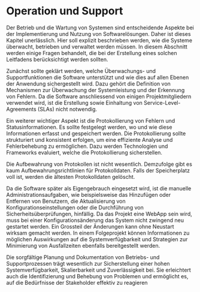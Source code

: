 
# Operation und Support

Der Betrieb und die Wartung von Systemen sind entscheidende Aspekte bei der Implementierung und Nutzung von Softwarelösungen. Daher ist dieses Kapitel unerlässlich. Hier soll explizit beschrieben werden, wie die Systeme überwacht, betrieben und verwaltet werden müssen. In diesem Abschnitt werden einige Fragen behandelt, die bei der Erstellung eines solchen Leitfadens berücksichtigt werden sollten. 

Zunächst sollte geklärt werden, welche Überwachungs- und Supportfunktionen die Software unterstützt und wie dies auf allen Ebenen der Anwendung sichergestellt wird. Dazu gehört die Definition von Mechanismen zur Überwachung der Systemleistung und der Erkennung von Fehlern. Da die Software anschliessend von einigen Projektmitgliedern verwendet wird, ist die Erstellung sowie Einhaltung von Service-Level-Agreements (SLAs) nicht notwendig. 

Ein weiterer wichtiger Aspekt ist die Protokollierung von Fehlern und Statusinformationen. Es sollte festgelegt werden, wo und wie diese Informationen erfasst und gespeichert werden. Die Protokollierung sollte strukturiert und konsistent erfolgen, um eine effiziente Analyse und Fehlerbehebung zu ermöglichen. Dazu werden Technologien und Frameworks evaluiert, welche die Protokollierung sicherstellen. 

Die Aufbewahrung von Protokollen ist nicht wesentlich. Demzufolge gibt es kaum Aufbewahrungsrichtlinien für Protokolldaten. Falls der Speicherplatz voll ist, werden die ältesten Protokolldaten gelöscht. 

Da die Software später als Eigengebrauch eingesetzt wird, ist die manuelle Administrationsaufgaben, wie beispielsweise das Hinzufügen oder Entfernen von Benutzern, die Aktualisierung von Konfigurationseinstellungen oder die Durchführung von Sicherheitsüberprüfungen, hinfällig. Da das Projekt eine WebApp sein wird, muss bei einer Konfigurationsänderung das System nicht zwingend neu gestartet werden. Ein Grossteil der Änderungen kann ohne Neustart wirksam gemacht werden. In einem Folgeprojekt können Informationen zu möglichen Auswirkungen auf die Systemverfügbarkeit und Strategien zur Minimierung von Ausfallzeiten ebenfalls bereitgestellt werden. 

Die sorgfältige Planung und Dokumentation von Betriebs- und Supportprozessen trägt wesentlich zur Sicherstellung einer hohen Systemverfügbarkeit, Skalierbarkeit und Zuverlässigkeit bei. Sie erleichtert auch die Identifizierung und Behebung von Problemen und ermöglicht es, auf die Bedürfnisse der Stakeholder effektiv zu reagieren 